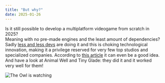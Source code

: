 ```yaml
---
title: "But why?"
date: 2025-01-26
---
```

Is it still possible to develop a multiplatform videogame from scratch in 2025?\
Meaning with no pre-made engines and the least amount of dependencies?\
Sadly [less and less devs](https://80.lv/articles/less-than-10-of-games-released-on-steam-in-2024-were-made-with-proprierary-engines/) are doing it and this is choking technological innovation,
making it a privilege reserved for very few top studios and specialized companies.
According to [this article](https://www.gamedeveloper.com/programming/why-and-how-you-should-leave-unity-and-unreal-to-make-your-own-engine) it can even be a good idea.\
And have a look at Animal Well and Tiny Glade: they did it and it worked very well for them!

![The Owl is watching](/pics/owl.gif)
